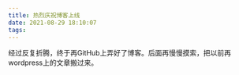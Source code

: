 ```yaml
---
title: 热烈庆祝博客上线
date: 2021-08-29 18:10:07
tags:
---
```


经过反复折腾，终于再GitHub上弄好了博客。后面再慢慢摸索，把以前再wordpress上的文章搬过来。
